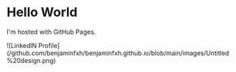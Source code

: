 <html>
<body>
<h1>Hello World</h1>
<p>I'm hosted with GitHub Pages.</p>
![LinkedIN Profile](/github.com/benjaminfxh/benjaminfxh.github.io/blob/main/images/Untitled%20design.png)
</body>
</html>
